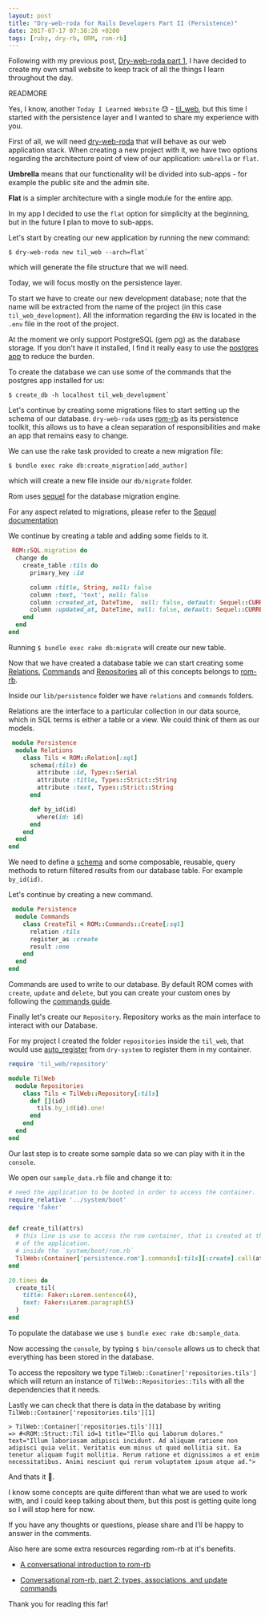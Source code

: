```yaml
---
layout: post
title: "Dry-web-roda for Rails Developers Part II (Persistence)"
date: 2017-07-17 07:38:28 +0200
tags: [ruby, dry-rb, ORM, rom-rb]
---
```


Following with my previous post, [Dry-web-roda part 1](http://gustavocaso.github.io/2017/05/dry-web-roda-for-rails-developers_part_i/), I have decided to create my own small website to keep track of all the things I learn throughout the day.

READMORE

Yes, I know, another `Today I Learned Website` 😓 - [til_web](https://github.com/GustavoCaso/til_web), but this time I started with the persistence layer and I wanted to share my experience with you.

First of all, we will need [dry-web-roda](https://github.com/dry-rb/dry-web-roda) that will behave as our web application stack. When creating a new project with it, we have two options regarding the architecture point of view of our application: `umbrella` or `flat`.

**Umbrella** means that our functionality will be divided into sub-apps - for example the public site and the admin site.

**Flat** is a simpler architecture with a single module for the entire app.

In my app I decided to use the `flat` option for simplicity at the beginning, but in the future I plan to move to sub-apps.


Let's start by creating our new application by running the new command:

```
$ dry-web-roda new til_web --arch=flat`
```

which will generate the file structure that we will need.

Today, we will focus mostly on the persistence layer.

To start we have to create our new development database; note that the name will be extracted from the name of the project (in this case `til_web_development`). All the information regarding the `ENV` is located in the `.env` file in the root of the project.

At the moment we only support PostgreSQL (gem pg) as the database storage. If you don't have it installed, I find it really easy to use the [postgres app](https://postgresapp.com/) to reduce the burden.

To create the database we can use some of the commands that the postgres app installed for us:

```
$ create_db -h localhost til_web_development`
```

Let's continue by creating some migrations files to start setting up the schema of our database. `dry-web-roda` uses [rom-rb](http://rom-rb.org/) as its persistence toolkit, this allows us to have a clean separation of responsibilities and make an app that remains easy to change.

We can use the rake task provided to create a new migration file:

`$ bundle exec rake db:create_migration[add_author]`

which will create a new file inside our `db/migrate` folder.

Rom uses [sequel](https://github.com/jeremyevans/sequel) for the database migration engine.

For any aspect related to migrations, please refer to the [Sequel documentation](http://sequel.jeremyevans.net/rdoc/files/doc/schema_modification_rdoc.html)

We continue by creating a table and adding some fields to it.

```ruby
 ROM::SQL.migration do
  change do
    create_table :tils do
      primary_key :id

      column :title, String, null: false
      column :text, 'text', null: false
      column :created_at, DateTime,  null: false, default: Sequel::CURRENT_TIMESTAMP
      column :updated_at, DateTime, null: false, default: Sequel::CURRENT_TIMESTAMP
    end
  end
end
```

Running `$ bundle exec rake db:migrate` will create our new table.

Now that we have created a database table we can start creating some [Relations](http://rom-rb.org/learn/sql/relations/), [Commands](http://rom-rb.org/learn/sql/commands/) and [Repositories](http://rom-rb.org/learn/repositories/quick-start/) all of this concepts belongs to [rom-rb](http://rom-rb.org/).

Inside our `lib/persistence` folder we have `relations` and `commands` folders.

Relations are the interface to a particular collection in our data source, which in SQL terms is either a table or a view. We could think of them as our models.

```ruby
 module Persistence
  module Relations
    class Tils < ROM::Relation[:sql]
      schema(:tils) do
        attribute :id, Types::Serial
        attribute :title, Types::Strict::String
        attribute :text, Types::Strict::String
      end

      def by_id(id)
        where(id: id)
      end
    end
  end
end
```

We need to define a [schema](http://rom-rb.org/learn/core/schemas/) and some composable, reusable, query methods to return filtered results from our database table. For example `by_id(id)`.

Let's continue by creating a new command.

```ruby
 module Persistence
  module Commands
    class CreateTil < ROM::Commands::Create[:sql]
      relation :tils
      register_as :create
      result :one
    end
  end
end
```

Commands are used to write to our database. By default ROM comes with `create`, `update` and `delete`, but you can create your custom ones by following the [commands guide](http://rom-rb.org/learn/advanced/commands/).

Finally let's create our `Repository`. Repository works as the main interface to interact with our Database.

For my project I created the folder `repositories` inside the `til_web`, that would use [auto_register](http://dry-rb.org/gems/dry-system/container/) from `dry-system` to register them in my container.

```ruby
require 'til_web/repository'

module TilWeb
  module Repositories
    class Tils < TilWeb::Repository[:tils]
      def [](id)
        tils.by_id(id).one!
      end
    end
  end
end
```

Our last step is to create some sample data so we can play with it in the `console`.

We open our `sample_data.rb` file and change it to:

```ruby
# need the application to be booted in order to access the container.
require_relative '../system/boot'
require 'faker'


def create_til(attrs)
  # this line is use to access the rom container, that is created at the booting process
  # of the application.
  # inside the `system/boot/rom.rb`
  TilWeb::Container['persistence.rom'].commands[:tils][:create].call(attrs)
end

20.times do
  create_til(
    title: Faker::Lorem.sentence(4),
    text: Faker::Lorem.paragraph(5)
  )
end
```

To populate the database we use `$ bundle exec rake db:sample_data`.

Now accessing the `console`, by typing `$ bin/console` allows us to check that everything has been stored in the database.

To access the repository we type `TilWeb::Conatiner['repositories.tils']` which will return an instance of `TilWeb::Repositories::Tils` with all the dependencies that it needs.

Lastly we can check that there is data in the database by writing `TilWeb::Container['repositories.tils'][1]`

```
> TilWeb::Container['repositories.tils'][1]
=> #<ROM::Struct::Til id=1 title="Illo qui laborum dolores." text="Illum laboriosam adipisci incidunt. Ad aliquam ratione non adipisci quia velit. Veritatis eum minus ut quod mollitia sit. Ea tenetur aliquam fugit mollitia. Rerum ratione et dignissimos a et enim necessitatibus. Animi nesciunt qui rerum voluptatem ipsum atque ad.">
```

And thats it 🎉.

I know some concepts are quite different than what we are used to work with, and I could keep talking about them, but this post is getting quite long so I will stop here for now.

If you have any thoughts or questions, please share and I’ll be happy to answer in the comments.

Also here are some extra resources regarding rom-rb at it's benefits.

* [A conversational introduction to rom-rb](https://www.icelab.com.au/notes/a-conversational-introduction-to-rom-rb)

* [Conversational rom-rb, part 2: types, associations, and update commands](https://www.icelab.com.au/notes/conversational-rom-rb-part-2-types-associations-and-update-commands)

Thank you for reading this far!
